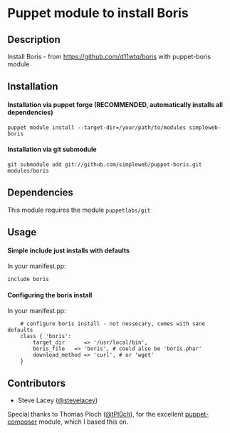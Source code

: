 # Puppet module to install Boris

## Description

Install Boris - from https://github.com/d11wtq/boris with puppet-boris module

## Installation

#### Installation via puppet forge (RECOMMENDED, automatically installs all dependencies)

    puppet module install --target-dir=/your/path/to/modules simpleweb-boris

#### Installation via git submodule

    git submodule add git://github.com/simpleweb/puppet-boris.git modules/boris

## Dependencies

This module requires the module ```puppetlabs/git```

## Usage

#### Simple include just installs with defaults

In your manifest.pp:

    include boris

#### Configuring the boris install

In your manifest.pp:

```puppet
    # configure boris install - not nessecary, comes with sane defaults
    class { 'boris':
        target_dir      => '/usr/local/bin',
        boris_file   => 'boris', # could also be 'boris.phar'
        download_method => 'curl', # or 'wget'
    }
```

## Contributors

- Steve Lacey ([@stevelacey](https://github.com/stevelacey))

Special thanks to Thomas Ploch ([@tPl0ch](https://github.com/tPl0ch)), for the excellent [puppet-composer](https://github.com/tPl0ch/puppet-composer) module, which I based this on.
